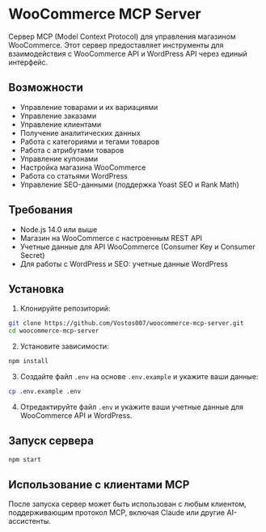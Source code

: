 # WooCommerce MCP Server

Сервер MCP (Model Context Protocol) для управления магазином WooCommerce. Этот сервер предоставляет инструменты для взаимодействия с WooCommerce API и WordPress API через единый интерфейс.

## Возможности

- Управление товарами и их вариациями
- Управление заказами
- Управление клиентами
- Получение аналитических данных
- Работа с категориями и тегами товаров
- Работа с атрибутами товаров
- Управление купонами
- Настройка магазина WooCommerce
- Работа со статьями WordPress
- Управление SEO-данными (поддержка Yoast SEO и Rank Math)

## Требования

- Node.js 14.0 или выше
- Магазин на WooCommerce с настроенным REST API
- Учетные данные для API WooCommerce (Consumer Key и Consumer Secret)
- Для работы с WordPress и SEO: учетные данные WordPress

## Установка

1. Клонируйте репозиторий:

```bash
git clone https://github.com/Vostos007/woocommerce-mcp-server.git
cd woocommerce-mcp-server
```

2. Установите зависимости:

```bash
npm install
```

3. Создайте файл `.env` на основе `.env.example` и укажите ваши данные:

```bash
cp .env.example .env
```

4. Отредактируйте файл `.env` и укажите ваши учетные данные для WooCommerce API и WordPress.

## Запуск сервера

```bash
npm start
```

## Использование с клиентами MCP

После запуска сервер может быть использован с любым клиентом, поддерживающим протокол MCP, включая Claude или другие AI-ассистенты.
